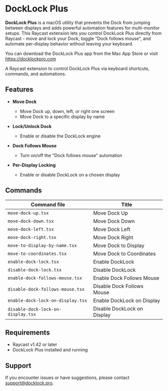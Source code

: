 # DockLock Plus

**DockLock Plus** is a macOS utility that prevents the Dock from jumping between displays and adds powerful automation features for multi-monitor setups. This Raycast extension lets you control DockLock Plus directly from Raycast - move and lock your Dock, toggle "Dock follows mouse", and automate per-display behavior without leaving your keyboard.

You can download the DockLock Plus app from the Mac App Store or visit https://docklockpro.com


A Raycast extension to control DockLock Plus via keyboard shortcuts, commands, and automations.

## Features

- **Move Dock**  
  - Move Dock up, down, left, or right one screen  
  - Move Dock to a specific display by name

- **Lock/Unlock Dock**  
  - Enable or disable the DockLock engine  

- **Dock Follows Mouse**  
  - Turn on/off the "Dock follows mouse" automation  

- **Per-Display Locking**  
  - Enable or disable DockLock on a chosen display  


## Commands

| Command file                       | Title                                  |
|------------------------------------|----------------------------------------|
| `move-dock-up.tsx`                 | Move Dock Up                           |
| `move-dock-down.tsx`               | Move Dock Down                         |
| `move-dock-left.tsx`               | Move Dock Left                         |
| `move-dock-right.tsx`              | Move Dock Right                        |
| `move-to-display-by-name.tsx`      | Move Dock to Display                   |
| `move-to-coordinates.tsx`          | Move Dock to Coordinates               |
| `enable-dock-lock.tsx`             | Enable DockLock                        |
| `disable-dock-lock.tsx`            | Disable DockLock                       |
| `enable-dock-follows-mouse.tsx`    | Enable Dock Follows Mouse              |
| `disable-dock-follows-mouse.tsx`   | Disable Dock Follows Mouse             |
| `enable-dock-lock-on-display.tsx`  | Enable DockLock on Display             |
| `disable-dock-lock-on-display.tsx` | Disable DockLock on Display            |

## Requirements

- Raycast v1.42 or later  
- DockLock Plus installed and running  

## Support

If you encounter issues or have suggestions, please contact [support@docklock.pro](mailto:support@docklock.pro).
